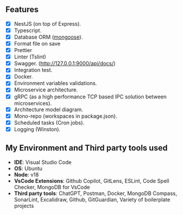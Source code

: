## Features

- [x] NestJS (on top of Express).
- [x] Typescript.
- [x] Database ORM ([mongoose](https://mongoosejs.com/)).
- [x] Format file on save
- [x] Prettier
- [x] Linter (Tslint)
- [x] Swagger. (http://127.0.0.1:9000/api/docs/)
- [x] Integration test.
- [x] Docker.
- [x] Environment variables validations.
- [x] Microservice architecture.
- [x] gRPC (as a high performance TCP based IPC solution between microservices).
- [x] Architecture model diagram.
- [x] Mono-repo (workspaces in package.json).
- [x] Scheduled tasks (Cron jobs).
- [x] Logging (Winston).

## My Environment and Third party tools used

- **IDE**: Visual Studio Code
- **OS**: Ubuntu
- **Node**: v18
- **VsCode Extensions**: Github Copilot, GitLens, ESLint, Code Spell Checker, MongoDB for VsCode
- **Third party tools**: ChatGPT, Postman, Docker, MongoDB Compass, SonarLint, Excalidraw, Github, GitGuardian, Variety of boilerplate projects
